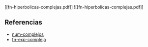 [[fn-hiperbolicas-complejas.pdf]]
![[fn-hiperbolicas-complejas.pdf]]

## Referencias
- [num-complejos](./num-complejos.md)
- [fn-exp-compleja](./fn-exp-compleja.md)
